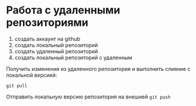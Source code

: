 # Работа с удаленными репозиториями
1. создать аккаунт на github
2. создать локальный репозиторий
3. создать удаленный репозиторий 
4. создать локальный репозиторий с удаленным

Получить изменения из удаленного репозитория и выполнить слияние с локальной версией:
```
git pull
```

Отправить локальную версию репозитория на внешней  `git push`
